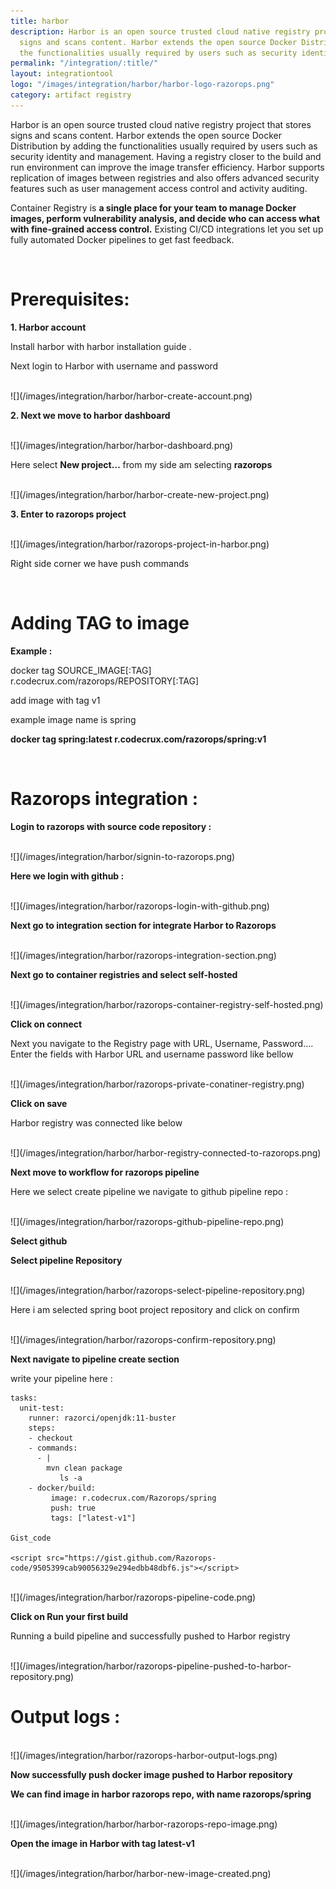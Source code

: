 ```yaml
---
title: harbor
description: Harbor is an open source trusted cloud native registry project that stores
  signs and scans content. Harbor extends the open source Docker Distribution by adding
  the functionalities usually required by users such as security identity and management.
permalink: "/integration/:title/"
layout: integrationtool
logo: "/images/integration/harbor/harbor-logo-razorops.png"
category: artifact registry
---
```


Harbor is an open source trusted cloud native registry project that stores signs and scans content. Harbor extends the open source Docker Distribution by adding the functionalities usually required by users such as security identity and management. Having a registry closer to the build and run environment can improve the image transfer efficiency. Harbor supports replication of images between registries and also offers advanced security features such as user management access control and activity auditing.

Container Registry is **a single place for your team to manage Docker images, perform vulnerability analysis, and decide who can access what with fine-grained access control.** Existing CI/CD integrations let you set up fully automated Docker pipelines to get fast feedback.

<br>

# Prerequisites:

**1. Harbor account** 
 
Install harbor with harbor installation guide .

Next login to Harbor with username and password 

<br>
![](/images/integration/harbor/harbor-create-account.png)
<br>


**2. Next we move to harbor dashboard**

<br>
![](/images/integration/harbor/harbor-dashboard.png)
<br>

Here select **New project…** from my side am selecting **razorops**

<br>
![](/images/integration/harbor/harbor-create-new-project.png)
<br>

**3. Enter to razorops project**

<br>
![](/images/integration/harbor/razorops-project-in-harbor.png)
<br>


Right side corner we have push commands 

<br>

# Adding TAG to image 

**Example :**

docker tag SOURCE_IMAGE[:TAG] r.codecrux.com/razorops/REPOSITORY[:TAG]
 

add  image with tag v1

example image name is spring

**docker tag spring:latest r.codecrux.com/razorops/spring:v1**

<br>


# Razorops integration :


**Login to razorops with source code repository :**

<br>
![](/images/integration/harbor/signin-to-razorops.png)
<br>


**Here we login with github :**

<br>
![](/images/integration/harbor/razorops-login-with-github.png)
<br>


**Next go to integration section for integrate Harbor to Razorops**

<br>
![](/images/integration/harbor/razorops-integration-section.png)
<br>

**Next go to container registries and select self-hosted**

<br>
![](/images/integration/harbor/razorops-container-registry-self-hosted.png)
<br>


**Click on connect**

Next you navigate to the Registry page with URL, Username, Password…. Enter the fields with Harbor URL and username password like bellow

<br>
![](/images/integration/harbor/razorops-private-conatiner-registry.png)
<br>


**Click on save**

Harbor registry  was connected like below 

<br>
![](/images/integration/harbor/harbor-registry-connected-to-razorops.png)
<br>


**Next move to workflow for razorops pipeline** 

Here we select create pipeline we navigate to github pipeline repo :

<br>
![](/images/integration/harbor/razorops-github-pipeline-repo.png)
<br>


**Select github**

**Select pipeline Repository** 

<br>
![](/images/integration/harbor/razorops-select-pipeline-repository.png)
<br>

Here i am selected spring boot project repository and click on confirm 

<br>
![](/images/integration/harbor/razorops-confirm-repository.png)
<br>



**Next navigate to pipeline create section**

write your pipeline here :

```
tasks:
  unit-test:
    runner: razorci/openjdk:11-buster
    steps:
    - checkout
    - commands:
      - |
        mvn clean package
           ls -a
    - docker/build:
         image: r.codecrux.com/Razorops/spring
         push: true
         tags: ["latest-v1"]

Gist_code

<script src="https://gist.github.com/Razorops-code/9505399cab90056329e294edbb48dbf6.js"></script>
```
<br>
![](/images/integration/harbor/razorops-pipeline-code.png)
<br>


**Click on Run your first build** 

Running a build pipeline and successfully pushed to Harbor registry 

<br>
![](/images/integration/harbor/razorops-pipeline-pushed-to-harbor-repository.png)
<br>

# Output logs :

<br>
![](/images/integration/harbor/razorops-harbor-output-logs.png)
<br>


**Now successfully push docker image pushed to Harbor repository**

**We can find image in harbor razorops repo, with name razorops/spring**

<br>
![](/images/integration/harbor/harbor-razorops-repo-image.png)
<br>


**Open the image in Harbor with tag latest-v1**

<br>
![](/images/integration/harbor/harbor-new-image-created.png)
<br>
<br>